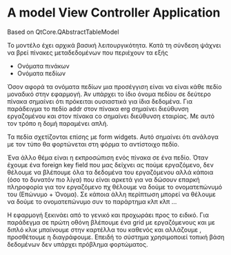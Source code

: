 # A model View Controller Application
Based on QtCore.QAbstractTableModel

Το μοντέλο έχει αρχικά βασική λειτουργικότητα.
Κατά τη σύνδεση ψάχνει να βρεί πίνακες μεταδεδομένων που περιέχουν τα εξής

- Ονόματα πινάκων
- Ονόματα πεδίων 

Όσον αφορά τα ονόματα πεδίων μια προσέγγιση είναι να είναι κάθε πεδίο μοναδικό στην εφαρμογή. Άν υπάρχει το ίδιο όνομα πεδίου σε δεύτερο πίνακα σημαίνει ότι πρόκειται ουσιαστικά για ίδια δεδομένα. Για παράδειγμα το πεδίο addr στον πίνακα erg σημαίνει διεύθυνση εργαζομένου και στον πίνακα co σημαίνει διεύθυνση εταιρίας.
Με αυτό τον τρόπο η δομή παραμένει απλή.

Τα πεδία σχετίζονται επίσης με form widgets. Αυτό σημαίνει ότι ανάλογα με τον τύπο θα φορτώνεται στη φόρμα το αντίστοιχο πεδίο.

Ένα άλλο θέμα είναι η εκπροσώπιση ενός πίνακα σε ένα πεδίο. Όταν έχουμε ένα foreign key field που μας δείχνει ας πούμε εργαζόμενο, δεν θέλουμε να βλέπουμε όλα τα δεδομένα του εργαζόμενου αλλά κάποια (όσο το δυνατόν πιο λίγα) που είναι αρκετά για να δώσουν επαρκή πληροφορία για τον εργαζόμενο πχ θέλουμε να δούμε το ονοματεπώνυμό του (Επώνυμο + Όνομα). Σε κάποια άλλη περίπτωση μπορεί να θέλουμε να δούμε το ονοματεπώνυμο συν το παράρτημα κλπ κλπ ...

Η εφαρμογή ξεκινάει από το γενικό και προχωράει προς το ειδικό.
Για παράδεγμα σε πρώτη οθόνη βλέπουμε ένα grid με εργαζόμενους και με διπλό κλικ μπαίνουμε στην καρτέλλα του καθενός και αλλάζουμε , προσθέτουμε η διαγράφουμε. Επειδή το σύστημα χρησιμοποιεί τοπική βάση δεδομένων δεν υπάρχει πρόβλημα φορτώματος.









